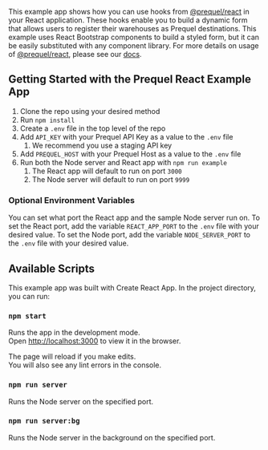 This example app shows how you can use hooks from [@prequel/react](https://www.npmjs.com/package/@prequel/react) in your React application. These hooks enable you to build a dynamic form that allows users to register their warehouses as Prequel destinations. This example uses React Bootstrap components to build a styled form, but it can be easily substituted with any component library. For more details on usage of [@prequel/react](https://www.npmjs.com/package/@prequel/react), please see our [docs](https://docs.prequel.co/docs/react).

## Getting Started with the Prequel React Example App

1. Clone the repo using your desired method
2. Run `npm install`
3. Create a `.env` file in the top level of the repo
4. Add `API_KEY` with your Prequel API Key as a value to the `.env` file
    1. We recommend you use a staging API key
5. Add `PREQUEL_HOST` with your Prequel Host as a value to the `.env` file
6. Run both the Node server and React app with `npm run example`
    1. The React app will default to run on port `3000`
    2. The Node server will default to run on port `9999`

### Optional Environment Variables

You can set what port the React app and the sample Node server run on. To set the React port, add the variable `REACT_APP_PORT` to the `.env` file with your desired value. To set the Node port, add the variable `NODE_SERVER_PORT` to the `.env` file with your desired value.

## Available Scripts

This example app was built with Create React App. In the project directory, you can run:

### `npm start`

Runs the app in the development mode.\
Open [http://localhost:3000](http://localhost:3000) to view it in the browser.

The page will reload if you make edits.\
You will also see any lint errors in the console.

### `npm run server`

Runs the Node server on the specified port.

### `npm run server:bg`

Runs the Node server in the background on the specified port.
